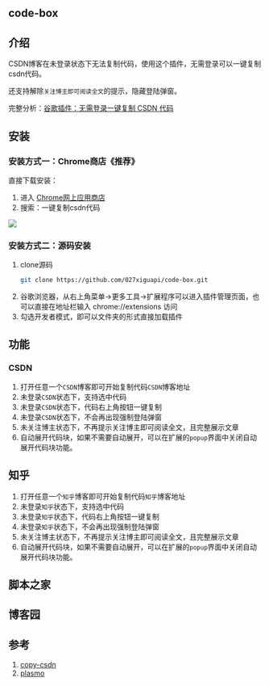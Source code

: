 ## code-box

## 介绍

CSDN博客在未登录状态下无法复制代码，使用这个插件，无需登录可以一键复制csdn代码。

还支持解除`关注博主即可阅读全文`的提示，隐藏登陆弹窗。

完整分析：[谷歌插件：无需登录一键复制 CSDN 代码](https://lwebapp.com/zh/post/copy-csdn)

## 安装

### 安装方式一：Chrome商店《推荐》

直接下载安装：
1. 进入 [Chrome网上应用商店](https://chrome.google.com/webstore/category/extensions?hl=zh-CN)
2. 搜索：一键复制csdn代码

![](https://cdn.jsdelivr.net/gh/openHacking/static-files@main/img/1645522384306copy-csdn-web-store.png)

### 安装方式二：源码安装

1. clone源码
   ```sh
   git clone https://github.com/027xiguapi/code-box.git
   ```
2. 谷歌浏览器，从右上角菜单->更多工具->扩展程序可以进入插件管理页面，也可以直接在地址栏输入 chrome://extensions 访问
3. 勾选开发者模式，即可以文件夹的形式直接加载插件

## 功能
### CSDN

1. 打开任意一个`CSDN`博客即可开始复制代码`CSDN`博客地址
2. 未登录`CSDN`状态下，支持选中代码
3. 未登录`CSDN`状态下，代码右上角按钮一键复制
4. 未登录`CSDN`状态下，不会再出现强制登陆弹窗
5. 未关注博主状态下，不再提示关注博主即可阅读全文，且完整展示文章
6. 自动展开代码块，如果不需要自动展开，可以在扩展的`popup`界面中关闭自动展开代码块功能。

## 知乎

1. 打开任意一个`知乎`博客即可开始复制代码`知乎`博客地址
2. 未登录`知乎`状态下，支持选中代码
3. 未登录`知乎`状态下，代码右上角按钮一键复制
4. 未登录`知乎`状态下，不会再出现强制登陆弹窗
5. 未关注博主状态下，不再提示关注博主即可阅读全文，且完整展示文章
6. 自动展开代码块，如果不需要自动展开，可以在扩展的`popup`界面中关闭自动展开代码块功能。

## 脚本之家

## 博客园

## 参考

1. [copy-csdn](https://github.com/openHacking/copy-csdn)
2. [plasmo](https://github.com/PlasmoHQ/plasmo)